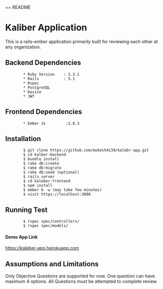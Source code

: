 == README

# Kaliber Application

This is a rails-ember application primarily built for reviewing each other at any organization.

## Backend Dependencies
            * Ruby Version    : 2.3.1
            * Rails           : 5.1
            * Rspec
            * PostgreSQL
            * Devise
            * JWT
            
## Frontend Dependencies
            * Ember Js         :2.8.3

## Installation
            $ git clone https://github.com/mukesh4139/kalebr-app.git
            $ cd kalber-backend 
            $ bundle install
            $ rake db:create
            $ rake db:migrate
            $ rake db:seed (optional)
            $ rails server
            $ cd kaleber-frontend
            $ npm install
            $ ember b -w (may take few minutes)
            $ visit https://localhost:3000
            
## Running Test
            $ rspec spec/controllers/
            $ rspec spec/models/


#### Demo App Link

https://kaleber-app.herokuapp.com

## Assumptions and Limitations

Only Objective Questions are supported for now.
One question can have maximum 4 options.
All Questions must be attempted to complete review.
